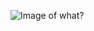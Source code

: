 ![Image of what?](https://cdn.technologyreview.com/i/images/alteringmonkeybrains2.jpg?sw=2544&cx=0&cy=0&cw=2024&ch=1135)
